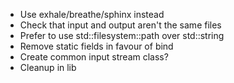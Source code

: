 * Use exhale/breathe/sphinx instead
* Check that input and output aren't the same files
* Prefer to use std::filesystem::path over std::string
* Remove static fields in favour of bind
* Create common input stream class?
* Cleanup in lib
